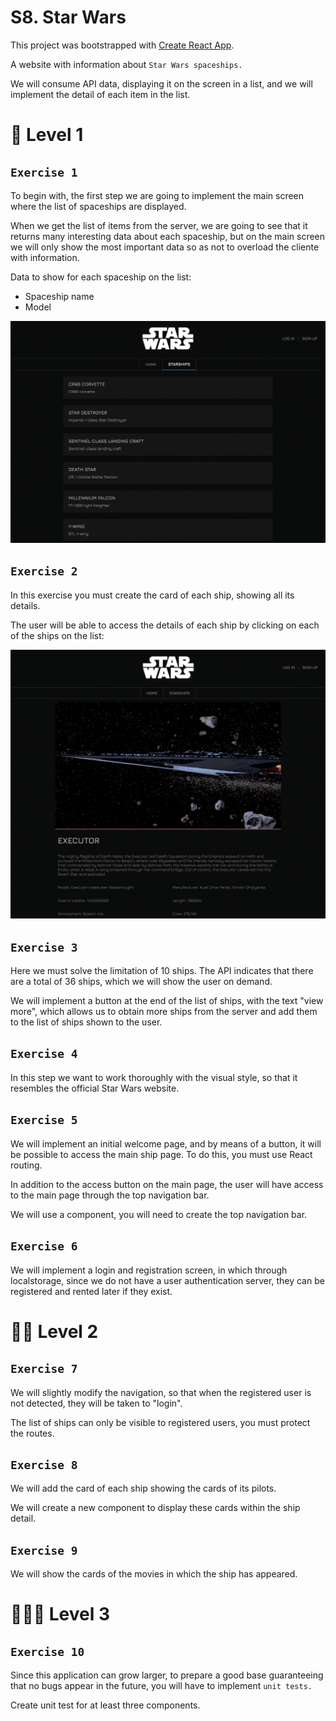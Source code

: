 # S8. Star Wars

This project was bootstrapped with [Create React App](https://github.com/facebook/create-react-app).

A website with information about `Star Wars spaceships.`

We will consume API data, displaying it on the screen in a list, and we will implement the detail of each item in the list.

# 🚀 Level 1

## `Exercise 1`

To begin with, the first step we are going to implement the main screen where the list of spaceships are displayed.

When we get the list of items from the server, we are going to see that it returns many interesting data about each spaceship, but on the main screen we will only show the most important data so as not to overload the cliente with information.

Data to show for each spaceship on the list:

- Spaceship name
- Model

![Link image](src/assets/img/star-1.png)

## `Exercise 2`

In this exercise you must create the card of each ship, showing all its details.

The user will be able to access the details of each ship by clicking on each of the ships on the list:

![Link image](src/assets/img/star-2.png)

## `Exercise 3`

Here we must solve the limitation of 10 ships. The API indicates that there are a total of 36 ships, which we will show the user on demand.

We will implement a button at the end of the list of ships, with the text "view more", which allows us to obtain more ships from the server and add them to the list of ships shown to the user.

## `Exercise 4`

In this step we want to work thoroughly with the visual style, so that it resembles the official Star Wars website.

## `Exercise 5`

We will implement an initial welcome page, and by means of a button, it will be possible to access the main ship page. To do this, you must use React routing.

In addition to the access button on the main page, the user will have access to the main page through the top navigation bar.

We will use a component, you will need to create the top navigation bar.

## `Exercise 6`

We will implement a login and registration screen, in which through localstorage, since we do not have a user authentication server, they can be registered and rented later if they exist.

# 🚀🚀 Level 2

## `Exercise 7`

We will slightly modify the navigation, so that when the registered user is not detected, they will be taken to "login".

The list of ships can only be visible to registered users, you must protect the routes.

## `Exercise 8`

We will add the card of each ship showing the cards of its pilots.

We will create a new component to display these cards within the ship detail.

## `Exercise 9`

We will show the cards of the movies in which the ship has appeared.

# 🚀🚀🚀 Level 3

## `Exercise 10`

Since this application can grow larger, to prepare a good base guaranteeing that no bugs appear in the future, you will have to implement `unit tests.`

Create unit test for at least three components.



